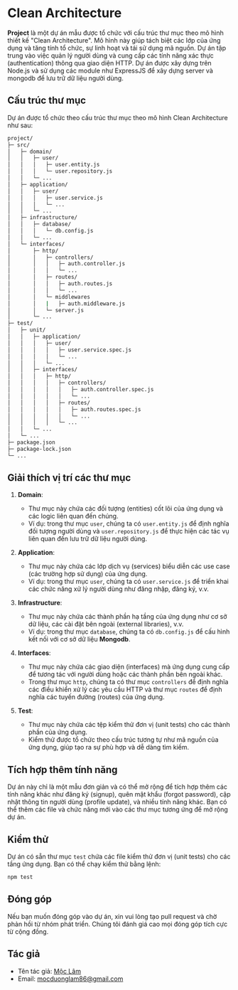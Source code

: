# Clean Architecture

**Project** là một dự án mẫu được tổ chức với cấu trúc thư mục theo mô hình thiết kế "Clean Architecture". Mô hình này giúp tách biệt các lớp của ứng dụng và tăng tính tổ chức, sự linh hoạt và tái sử dụng mã nguồn. Dự án tập trung vào việc quản lý người dùng và cung cấp các tính năng xác thực (authentication) thông qua giao diện HTTP. Dự án được xây dựng trên Node.js và sử dụng các module như ExpressJS để xây dựng server và mongodb để lưu trữ dữ liệu người dùng.

## Cấu trúc thư mục

Dự án được tổ chức theo cấu trúc thư mục theo mô hình Clean Architecture như sau:

```bash
project/
├─ src/
│   ├─ domain/
│   │   ├─ user/
│   │   │   ├─ user.entity.js
│   │   │   └─ user.repository.js
│   │   └─ ...
│   ├─ application/
│   │   ├─ user/
│   │   │   ├─ user.service.js
│   │   │   └─ ...
│   │   └─ ...
│   ├─ infrastructure/
│   │   ├─ database/
│   │   │   └─ db.config.js
│   │   └─ ...
│   └─ interfaces/
│       ├─ http/
│       │   ├─ controllers/
│       │   │   ├─ auth.controller.js
│       │   │   └─ ...
│       │   ├─ routes/
│       │   │   ├─ auth.routes.js
│       │   │   └─ ...
│       │   └─ middlewares
│       │   |   ├─ auth.middleware.js
│       │   └─ server.js
│       └─ ...
├─ test/
│   ├─ unit/
│   │   ├─ application/
│   │   │   ├─ user/
│   │   │   │   ├─ user.service.spec.js
│   │   │   │   └─ ...
│   │   │   └─ ...
│   │   ├─ interfaces/
│   │   │   ├─ http/
│   │   │   │   ├─ controllers/
│   │   │   │   │   ├─ auth.controller.spec.js
│   │   │   │   │   └─ ...
│   │   │   │   ├─ routes/
│   │   │   │   │   ├─ auth.routes.spec.js
│   │   │   │   │   └─ ...
│   │   │   │   └─ ...
│   │   └─ ...
│   └─ ...
├─ package.json
├─ package-lock.json
└─ ...
```

## Giải thích vị trí các thư mục

1. **Domain**:
   - Thư mục này chứa các đối tượng (entities) cốt lõi của ứng dụng và các logic liên quan đến chúng.
   - Ví dụ: trong thư mục `user`, chúng ta có `user.entity.js` để định nghĩa đối tượng người dùng và `user.repository.js` để thực hiện các tác vụ liên quan đến lưu trữ dữ liệu người dùng.

2. **Application**:
   - Thư mục này chứa các lớp dịch vụ (services) biểu diễn các use case (các trường hợp sử dụng) của ứng dụng.
   - Ví dụ: trong thư mục `user`, chúng ta có `user.service.js` để triển khai các chức năng xử lý người dùng như đăng nhập, đăng ký, v.v.

3. **Infrastructure**:
   - Thư mục này chứa các thành phần hạ tầng của ứng dụng như cơ sở dữ liệu, các cài đặt bên ngoài (external libraries), v.v.
   - Ví dụ: trong thư mục `database`, chúng ta có `db.config.js` để cấu hình kết nối với cơ sở dữ liệu **Mongodb**.

4. **Interfaces**:
   - Thư mục này chứa các giao diện (interfaces) mà ứng dụng cung cấp để tương tác với người dùng hoặc các thành phần bên ngoài khác.
   - Trong thư mục `http`, chúng ta có thư mục `controllers` để định nghĩa các điều khiển xử lý các yêu cầu HTTP và thư mục `routes` để định nghĩa các tuyến đường (routes) của ứng dụng.

5. **Test**:
   - Thư mục này chứa các tệp kiểm thử đơn vị (unit tests) cho các thành phần của ứng dụng.
   - Kiểm thử được tổ chức theo cấu trúc tương tự như mã nguồn của ứng dụng, giúp tạo ra sự phù hợp và dễ dàng tìm kiếm.

## Tích hợp thêm tính năng

Dự án này chỉ là một mẫu đơn giản và có thể mở rộng để tích hợp thêm các tính năng khác như đăng ký (signup), quên mật khẩu (forgot password), cập nhật thông tin người dùng (profile update), và nhiều tính năng khác. Bạn có thể thêm các file và chức năng mới vào các thư mục tương ứng để mở rộng dự án.

## Kiểm thử

Dự án có sẵn thư mục `test` chứa các file kiểm thử đơn vị (unit tests) cho các tầng ứng dụng. Bạn có thể chạy kiểm thử bằng lệnh:

```bash
npm test
```

## Đóng góp

Nếu bạn muốn đóng góp vào dự án, xin vui lòng tạo pull request và chờ phản hồi từ nhóm phát triển. Chúng tôi đánh giá cao mọi đóng góp tích cực từ cộng đồng.

## Tác giả

- Tên tác giả: [Mộc Lâm](https://github.com/your-username)
- Email: <mocduonglam86@gmail.com>